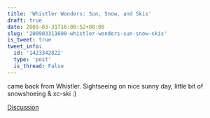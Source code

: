 ```yaml
---
title: 'Whistler Wonders: Sun, Snow, and Skis'
draft: true
date: 2009-03-31T16:00:52+00:00
slug: '200903311600-whistler-wonders-sun-snow-skis'
is_tweet: true
tweet_info:
  id: '1423342822'
  type: 'post'
  is_thread: False
---
```




came back from Whistler. Sightseeing on nice sunny day, little bit of snowshoeing & xc-ski :)

[Discussion](https://x.com/sytelus/status/1423342822)
